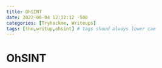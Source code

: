 ```yaml
---
title: OhSINT
date: 2022-08-04 12:12:12 -500
categories: [Tryhackme, Writeups]
tags: [thm,writup,ohsint] # tags shoud always lower cae
---
```


# OhSINT